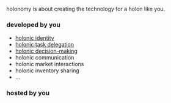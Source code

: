 holonomy is about creating the technology for a holon like you.

### developed by you

- [holonic identity](https://github.com/holonomy/id)
- [holonic task delegation](https://github.com/holonomy/tasks)
- [holonic decision-making](https://github.com/holonomy/control)
- holonic communication
- holonic market interactions
- holonic inventory sharing
- ...

### hosted by you
